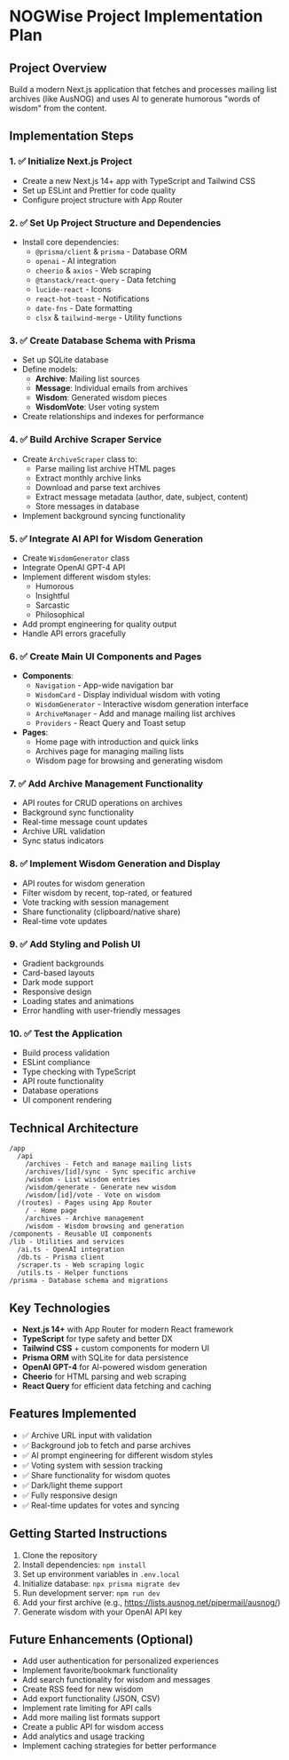 # NOGWise Project Implementation Plan

## Project Overview
Build a modern Next.js application that fetches and processes mailing list archives (like AusNOG) and uses AI to generate humorous "words of wisdom" from the content.

## Implementation Steps

### 1. ✅ Initialize Next.js Project
- Create a new Next.js 14+ app with TypeScript and Tailwind CSS
- Set up ESLint and Prettier for code quality
- Configure project structure with App Router

### 2. ✅ Set Up Project Structure and Dependencies
- Install core dependencies:
  - `@prisma/client` & `prisma` - Database ORM
  - `openai` - AI integration
  - `cheerio` & `axios` - Web scraping
  - `@tanstack/react-query` - Data fetching
  - `lucide-react` - Icons
  - `react-hot-toast` - Notifications
  - `date-fns` - Date formatting
  - `clsx` & `tailwind-merge` - Utility functions

### 3. ✅ Create Database Schema with Prisma
- Set up SQLite database
- Define models:
  - **Archive**: Mailing list sources
  - **Message**: Individual emails from archives
  - **Wisdom**: Generated wisdom pieces
  - **WisdomVote**: User voting system
- Create relationships and indexes for performance

### 4. ✅ Build Archive Scraper Service
- Create `ArchiveScraper` class to:
  - Parse mailing list archive HTML pages
  - Extract monthly archive links
  - Download and parse text archives
  - Extract message metadata (author, date, subject, content)
  - Store messages in database
- Implement background syncing functionality

### 5. ✅ Integrate AI API for Wisdom Generation
- Create `WisdomGenerator` class
- Integrate OpenAI GPT-4 API
- Implement different wisdom styles:
  - Humorous
  - Insightful
  - Sarcastic
  - Philosophical
- Add prompt engineering for quality output
- Handle API errors gracefully

### 6. ✅ Create Main UI Components and Pages
- **Components**:
  - `Navigation` - App-wide navigation bar
  - `WisdomCard` - Display individual wisdom with voting
  - `WisdomGenerator` - Interactive wisdom generation interface
  - `ArchiveManager` - Add and manage mailing list archives
  - `Providers` - React Query and Toast setup
- **Pages**:
  - Home page with introduction and quick links
  - Archives page for managing mailing lists
  - Wisdom page for browsing and generating wisdom

### 7. ✅ Add Archive Management Functionality
- API routes for CRUD operations on archives
- Background sync functionality
- Real-time message count updates
- Archive URL validation
- Sync status indicators

### 8. ✅ Implement Wisdom Generation and Display
- API routes for wisdom generation
- Filter wisdom by recent, top-rated, or featured
- Vote tracking with session management
- Share functionality (clipboard/native share)
- Real-time vote updates

### 9. ✅ Add Styling and Polish UI
- Gradient backgrounds
- Card-based layouts
- Dark mode support
- Responsive design
- Loading states and animations
- Error handling with user-friendly messages

### 10. ✅ Test the Application
- Build process validation
- ESLint compliance
- Type checking with TypeScript
- API route functionality
- Database operations
- UI component rendering

## Technical Architecture

```
/app
  /api
    /archives - Fetch and manage mailing lists
    /archives/[id]/sync - Sync specific archive
    /wisdom - List wisdom entries
    /wisdom/generate - Generate new wisdom
    /wisdom/[id]/vote - Vote on wisdom
  /(routes) - Pages using App Router
    / - Home page
    /archives - Archive management
    /wisdom - Wisdom browsing and generation
/components - Reusable UI components  
/lib - Utilities and services
  /ai.ts - OpenAI integration
  /db.ts - Prisma client
  /scraper.ts - Web scraping logic
  /utils.ts - Helper functions
/prisma - Database schema and migrations
```

## Key Technologies
- **Next.js 14+** with App Router for modern React framework
- **TypeScript** for type safety and better DX
- **Tailwind CSS** + custom components for modern UI
- **Prisma ORM** with SQLite for data persistence
- **OpenAI GPT-4** for AI-powered wisdom generation
- **Cheerio** for HTML parsing and web scraping
- **React Query** for efficient data fetching and caching

## Features Implemented
- ✅ Archive URL input with validation
- ✅ Background job to fetch and parse archives
- ✅ AI prompt engineering for different wisdom styles
- ✅ Voting system with session tracking
- ✅ Share functionality for wisdom quotes
- ✅ Dark/light theme support
- ✅ Fully responsive design
- ✅ Real-time updates for votes and syncing

## Getting Started Instructions
1. Clone the repository
2. Install dependencies: `npm install`
3. Set up environment variables in `.env.local`
4. Initialize database: `npx prisma migrate dev`
5. Run development server: `npm run dev`
6. Add your first archive (e.g., https://lists.ausnog.net/pipermail/ausnog/)
7. Generate wisdom with your OpenAI API key

## Future Enhancements (Optional)
- Add user authentication for personalized experiences
- Implement favorite/bookmark functionality
- Add search functionality for wisdom and messages
- Create RSS feed for new wisdom
- Add export functionality (JSON, CSV)
- Implement rate limiting for API calls
- Add more mailing list formats support
- Create a public API for wisdom access
- Add analytics and usage tracking
- Implement caching strategies for better performance